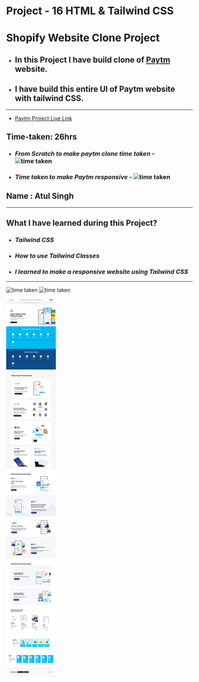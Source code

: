 # Project - 16 HTML & Tailwind CSS

# Shopify Website Clone Project

- ## In this Project I have build clone of [Paytm](https://ineuron-paytm-clone-project-16.netlify.app/) website.

- ## I have build this entire UI of Paytm website with tailwind CSS.

---

- [Paytm Project Live Link](https://ineuron-paytm-clone-project-16.netlify.app/)

## Time-taken: 26hrs

- ### _From Scratch to make paytm clone time taken_ - ![time taken](https://img.shields.io/badge/8-hrs-yellowgreen)

- ### _Time taken to make Paytm responsive_ - ![time taken](https://img.shields.io/badge/18-hrs-orange)

## Name : Atul Singh

---

## What I have learned during this Project?

- ### _Tailwind CSS_

- ### _How to use Tailwind Classes_

- ### _I learned to make a responsive website using Tailwind CSS_

---

![time taken](https://img.shields.io/badge/Project-16-green) ![time taken](https://img.shields.io/badge/Paytm%20Clone-HTML%20%26%20Tailwind%20CSS-orange)

![time taken](assets/Paytm-screencapture.png)
